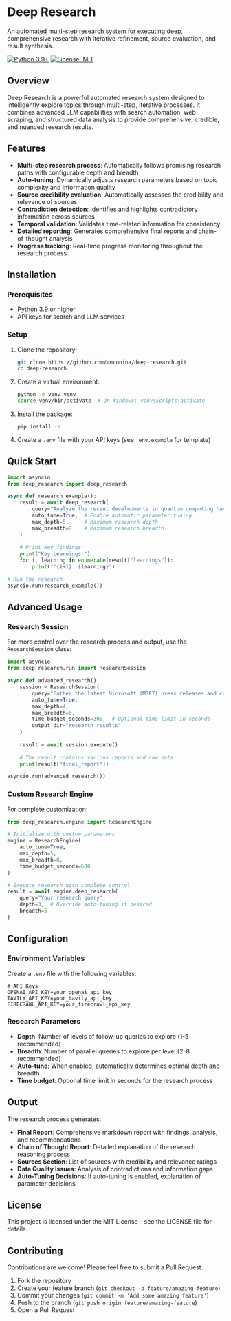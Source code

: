 # Deep Research

An automated multi-step research system for executing deep, comprehensive research with iterative refinement, source evaluation, and result synthesis.

[![Python 3.9+](https://img.shields.io/badge/python-3.9+-blue.svg)](https://www.python.org/downloads/)
[![License: MIT](https://img.shields.io/badge/License-MIT-yellow.svg)](https://opensource.org/licenses/MIT)

## Overview

Deep Research is a powerful automated research system designed to intelligently explore topics through multi-step, iterative processes. It combines advanced LLM capabilities with search automation, web scraping, and structured data analysis to provide comprehensive, credible, and nuanced research results.

## Features

- **Multi-step research process**: Automatically follows promising research paths with configurable depth and breadth
- **Auto-tuning**: Dynamically adjusts research parameters based on topic complexity and information quality
- **Source credibility evaluation**: Automatically assesses the credibility and relevance of sources
- **Contradiction detection**: Identifies and highlights contradictory information across sources
- **Temporal validation**: Validates time-related information for consistency
- **Detailed reporting**: Generates comprehensive final reports and chain-of-thought analysis
- **Progress tracking**: Real-time progress monitoring throughout the research process

## Installation

### Prerequisites

- Python 3.9 or higher
- API keys for search and LLM services

### Setup

1. Clone the repository:
   ```bash
   git clone https://github.com/anconina/deep-research.git
   cd deep-research
   ```

2. Create a virtual environment:
   ```bash
   python -m venv venv
   source venv/bin/activate  # On Windows: venv\Scripts\activate
   ```

3. Install the package:
   ```bash
   pip install -e .
   ```

4. Create a `.env` file with your API keys (see `.env.example` for template)

## Quick Start

```python
import asyncio
from deep_research import deep_research

async def research_example():
    result = await deep_research(
        query="Analyze the recent developments in quantum computing hardware",
        auto_tune=True,  # Enable automatic parameter tuning
        max_depth=5,     # Maximum research depth
        max_breadth=8    # Maximum research breadth
    )
    
    # Print key findings
    print("Key Learnings:")
    for i, learning in enumerate(result["learnings"]):
        print(f"{i+1}. {learning}")

# Run the research
asyncio.run(research_example())
```

## Advanced Usage

### Research Session

For more control over the research process and output, use the `ResearchSession` class:

```python
import asyncio
from deep_research.run import ResearchSession

async def advanced_research():
    session = ResearchSession(
        query="Gather the latest Microsoft (MSFT) press releases and corporate news",
        auto_tune=True,
        max_depth=4,
        max_breadth=6,
        time_budget_seconds=300,  # Optional time limit in seconds
        output_dir="research_results"
    )
    
    result = await session.execute()
    
    # The result contains various reports and raw data
    print(result["final_report"])

asyncio.run(advanced_research())
```

### Custom Research Engine

For complete customization:

```python
from deep_research.engine import ResearchEngine

# Initialize with custom parameters
engine = ResearchEngine(
    auto_tune=True,
    max_depth=5,
    max_breadth=8,
    time_budget_seconds=600
)

# Execute research with complete control
result = await engine.deep_research(
    query="Your research query",
    depth=3,  # Override auto-tuning if desired
    breadth=5
)
```

## Configuration

### Environment Variables

Create a `.env` file with the following variables:

```
# API Keys
OPENAI_API_KEY=your_openai_api_key
TAVILY_API_KEY=your_tavily_api_key
FIRECRAWL_API_KEY=your_firecrawl_api_key

```

### Research Parameters

- **Depth**: Number of levels of follow-up queries to explore (1-5 recommended)
- **Breadth**: Number of parallel queries to explore per level (2-8 recommended)
- **Auto-tune**: When enabled, automatically determines optimal depth and breadth
- **Time budget**: Optional time limit in seconds for the research process

## Output

The research process generates:

- **Final Report**: Comprehensive markdown report with findings, analysis, and recommendations
- **Chain of Thought Report**: Detailed explanation of the research reasoning process
- **Sources Section**: List of sources with credibility and relevance ratings
- **Data Quality Issues**: Analysis of contradictions and information gaps
- **Auto-Tuning Decisions**: If auto-tuning is enabled, explanation of parameter decisions


## License

This project is licensed under the MIT License - see the LICENSE file for details.

## Contributing

Contributions are welcome! Please feel free to submit a Pull Request.

1. Fork the repository
2. Create your feature branch (`git checkout -b feature/amazing-feature`)
3. Commit your changes (`git commit -m 'Add some amazing feature'`)
4. Push to the branch (`git push origin feature/amazing-feature`)
5. Open a Pull Request
